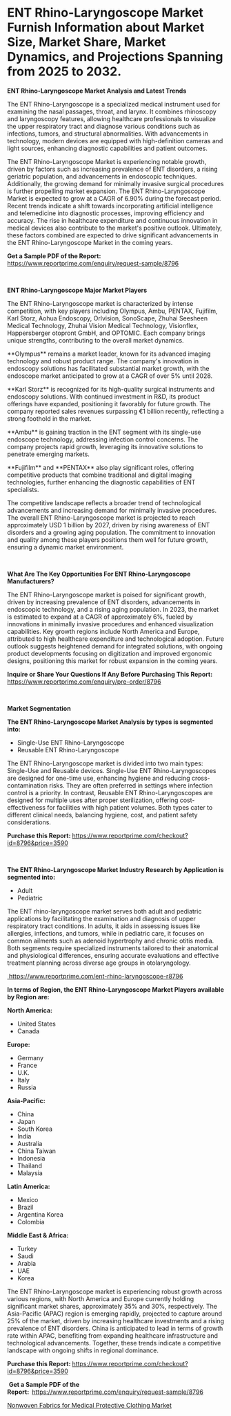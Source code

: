 <p><h1>ENT Rhino-Laryngoscope Market Furnish Information about Market Size, Market Share, Market Dynamics, and Projections Spanning from 2025 to 2032.</h1></p><p><strong>ENT Rhino-Laryngoscope Market Analysis and Latest Trends</strong></p>
<p><p>The ENT Rhino-Laryngoscope is a specialized medical instrument used for examining the nasal passages, throat, and larynx. It combines rhinoscopy and laryngoscopy features, allowing healthcare professionals to visualize the upper respiratory tract and diagnose various conditions such as infections, tumors, and structural abnormalities. With advancements in technology, modern devices are equipped with high-definition cameras and light sources, enhancing diagnostic capabilities and patient outcomes.</p><p>The ENT Rhino-Laryngoscope Market is experiencing notable growth, driven by factors such as increasing prevalence of ENT disorders, a rising geriatric population, and advancements in endoscopic techniques. Additionally, the growing demand for minimally invasive surgical procedures is further propelling market expansion. The ENT Rhino-Laryngoscope Market is expected to grow at a CAGR of 6.90% during the forecast period. Recent trends indicate a shift towards incorporating artificial intelligence and telemedicine into diagnostic processes, improving efficiency and accuracy. The rise in healthcare expenditure and continuous innovation in medical devices also contribute to the market's positive outlook. Ultimately, these factors combined are expected to drive significant advancements in the ENT Rhino-Laryngoscope Market in the coming years.</p></p>
<p><strong>Get a Sample PDF of the Report:&nbsp;</strong> <a href="https://www.reportprime.com/enquiry/request-sample/8796?utm_campaign=2459&utm_medium=2&utm_source=Github&utm_content=ia&utm_term=20032025&utm_id=ent-rhino-laryngoscope">https://www.reportprime.com/enquiry/request-sample/8796</a></p>
<p>&nbsp;</p>
<p><strong>ENT Rhino-Laryngoscope Major Market Players</strong></p>
<p><p>The ENT Rhino-Laryngoscope market is characterized by intense competition, with key players including Olympus, Ambu, PENTAX, Fujifilm, Karl Storz, Aohua Endoscopy, Orlvision, SonoScape, Zhuhai Seesheen Medical Technology, Zhuhai Vision Medical Technology, Visionflex, Happersberger otopront GmbH, and OPTOMIC. Each company brings unique strengths, contributing to the overall market dynamics.</p><p>**Olympus** remains a market leader, known for its advanced imaging technology and robust product range. The company's innovation in endoscopy solutions has facilitated substantial market growth, with the endoscope market anticipated to grow at a CAGR of over 5% until 2028.</p><p>**Karl Storz** is recognized for its high-quality surgical instruments and endoscopy solutions. With continued investment in R&D, its product offerings have expanded, positioning it favorably for future growth. The company reported sales revenues surpassing €1 billion recently, reflecting a strong foothold in the market.</p><p>**Ambu** is gaining traction in the ENT segment with its single-use endoscope technology, addressing infection control concerns. The company projects rapid growth, leveraging its innovative solutions to penetrate emerging markets.</p><p>**Fujifilm** and **PENTAX** also play significant roles, offering competitive products that combine traditional and digital imaging technologies, further enhancing the diagnostic capabilities of ENT specialists.</p><p>The competitive landscape reflects a broader trend of technological advancements and increasing demand for minimally invasive procedures. The overall ENT Rhino-Laryngoscope market is projected to reach approximately USD 1 billion by 2027, driven by rising awareness of ENT disorders and a growing aging population. The commitment to innovation and quality among these players positions them well for future growth, ensuring a dynamic market environment.</p></p>
<p>&nbsp;</p>
<p><strong>What Are The Key Opportunities For ENT Rhino-Laryngoscope Manufacturers?</strong></p>
<p><p>The ENT Rhino-Laryngoscope market is poised for significant growth, driven by increasing prevalence of ENT disorders, advancements in endoscopic technology, and a rising aging population. In 2023, the market is estimated to expand at a CAGR of approximately 6%, fueled by innovations in minimally invasive procedures and enhanced visualization capabilities. Key growth regions include North America and Europe, attributed to high healthcare expenditure and technological adoption. Future outlook suggests heightened demand for integrated solutions, with ongoing product developments focusing on digitization and improved ergonomic designs, positioning this market for robust expansion in the coming years.</p></p>
<p><strong>Inquire or Share Your Questions If Any Before Purchasing This Report:</strong> <a href="https://www.reportprime.com/enquiry/pre-order/8796?utm_campaign=2459&utm_medium=2&utm_source=Github&utm_content=ia&utm_term=20032025&utm_id=ent-rhino-laryngoscope">https://www.reportprime.com/enquiry/pre-order/8796</a></p>
<p>&nbsp;</p>
<p><strong>Market Segmentation</strong></p>
<p><strong>The ENT Rhino-Laryngoscope Market Analysis by types is segmented into:</strong></p>
<p><ul><li>Single-Use ENT Rhino-Laryngoscope</li><li>Reusable ENT Rhino-Laryngoscope</li></ul></p>
<p><p>The ENT Rhino-Laryngoscope market is divided into two main types: Single-Use and Reusable devices. Single-Use ENT Rhino-Laryngoscopes are designed for one-time use, enhancing hygiene and reducing cross-contamination risks. They are often preferred in settings where infection control is a priority. In contrast, Reusable ENT Rhino-Laryngoscopes are designed for multiple uses after proper sterilization, offering cost-effectiveness for facilities with high patient volumes. Both types cater to different clinical needs, balancing hygiene, cost, and patient safety considerations.</p></p>
<p><strong>Purchase this Report:&nbsp;</strong><a href="https://www.reportprime.com/checkout?id=8796&price=3590&utm_campaign=2459&utm_medium=2&utm_source=Github&utm_content=ia&utm_term=20032025&utm_id=ent-rhino-laryngoscope">https://www.reportprime.com/checkout?id=8796&price=3590</a></p>
<p>&nbsp;</p>
<p><strong>The ENT Rhino-Laryngoscope Market Industry Research by Application is segmented into:</strong></p>
<p><ul><li>Adult</li><li>Pediatric</li></ul></p>
<p><p>The ENT rhino-laryngoscope market serves both adult and pediatric applications by facilitating the examination and diagnosis of upper respiratory tract conditions. In adults, it aids in assessing issues like allergies, infections, and tumors, while in pediatric care, it focuses on common ailments such as adenoid hypertrophy and chronic otitis media. Both segments require specialized instruments tailored to their anatomical and physiological differences, ensuring accurate evaluations and effective treatment planning across diverse age groups in otolaryngology.</p></p>
<p><a href="https://www.reportprime.com/ent-rhino-laryngoscope-r8796?utm_campaign=2459&utm_medium=2&utm_source=Github&utm_content=ia&utm_term=20032025&utm_id=ent-rhino-laryngoscope">&nbsp;https://www.reportprime.com/ent-rhino-laryngoscope-r8796</a></p>
<p><strong>In terms of Region, the ENT Rhino-Laryngoscope Market Players available by Region are:</strong></p>
<p>
    <p> <strong> North America: </strong>
        <ul>
            <li>United States</li>
            <li>Canada</li>
        </ul>
        </p> 
    <p> <strong> Europe: </strong>
        <ul>
            <li>Germany</li>
            <li>France</li>
            <li>U.K.</li>
            <li>Italy</li>
            <li>Russia</li>
        </ul>
        </p> 
    <p> <strong> Asia-Pacific: </strong>
        <ul>
            <li>China</li>
            <li>Japan</li>
            <li>South Korea</li>
            <li>India</li>
            <li>Australia</li>
            <li>China Taiwan</li>
            <li>Indonesia</li>
            <li>Thailand</li>
            <li>Malaysia</li>
        </ul>
        </p> 
    <p> <strong> Latin America: </strong>
        <ul>
            <li>Mexico</li>
            <li>Brazil</li>
            <li>Argentina Korea</li>
            <li>Colombia</li>
        </ul>
        </p> 
    <p> <strong> Middle East & Africa: </strong>
        <ul>
            <li>Turkey</li>
            <li>Saudi</li>
            <li>Arabia</li>
            <li>UAE</li>
            <li>Korea</li>
        </ul>
    </p>
    </p>
<p><p>The ENT Rhino-Laryngoscope market is experiencing robust growth across various regions, with North America and Europe currently holding significant market shares, approximately 35% and 30%, respectively. The Asia-Pacific (APAC) region is emerging rapidly, projected to capture around 25% of the market, driven by increasing healthcare investments and a rising prevalence of ENT disorders. China is anticipated to lead in terms of growth rate within APAC, benefiting from expanding healthcare infrastructure and technological advancements. Together, these trends indicate a competitive landscape with ongoing shifts in regional dominance.</p></p>
<p><strong>Purchase this Report: </strong><a href="https://www.reportprime.com/checkout?id=8796&price=3590&utm_campaign=2459&utm_medium=2&utm_source=Github&utm_content=ia&utm_term=20032025&utm_id=ent-rhino-laryngoscope">https://www.reportprime.com/checkout?id=8796&price=3590</a></p>
<p>&nbsp;<strong>Get a Sample PDF of the Report:&nbsp;&nbsp;</strong><a href="https://www.reportprime.com/enquiry/request-sample/8796?utm_campaign=2459&utm_medium=2&utm_source=Github&utm_content=ia&utm_term=20032025&utm_id=ent-rhino-laryngoscope">https://www.reportprime.com/enquiry/request-sample/8796</a></p>
<p><strong></strong></p>
<p><p><a href="https://github.com/hartsockdonnette82/Market-Research-Report-List-1/blob/main/nonwoven-fabrics-for-medical-protective-clothing-market.md?utm_campaign=2459&utm_medium=2&utm_source=Github&utm_content=ia&utm_term=20032025&utm_id=ent-rhino-laryngoscope">Nonwoven Fabrics for Medical Protective Clothing Market</a></p></p>